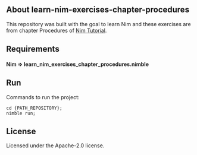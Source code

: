 ## About learn-nim-exercises-chapter-procedures

This repository was built with the goal to learn Nim and these exercises are from chapter Procedures of [Nim Tutorial](https://narimiran.github.io/nim-basics/).


## Requirements

#### Nim => learn_nim_exercises_chapter_procedures.nimble


## Run

Commands to run the project:

```
cd {PATH_REPOSITORY};
nimble run;
```


## License

Licensed under the Apache-2.0 license.
